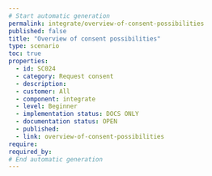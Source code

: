 ```yaml
---
# Start automatic generation
permalink: integrate/overview-of-consent-possibilities
published: false
title: "Overview of consent possibilities"
type: scenario
toc: true
properties:
  - id: SC024
  - category: Request consent
  - description:
  - customer: All
  - component: integrate
  - level: Beginner
  - implementation status: DOCS ONLY
  - documentation status: OPEN
  - published:
  - link: overview-of-consent-possibilities
require:
required_by:
# End automatic generation
---
```


